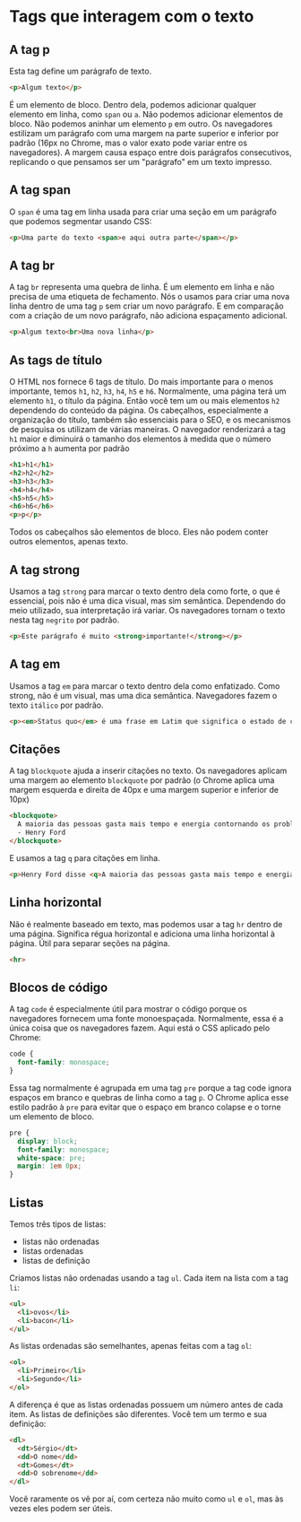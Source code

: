 # Tags que interagem com o texto

## A tag p

Esta tag define um parágrafo de texto.

```html
<p>Algum texto</p>
```

É um elemento de bloco.
Dentro dela, podemos adicionar qualquer elemento em linha, como `span` ou `a`. Não podemos adicionar elementos de bloco.
Não podemos aninhar um elemento `p` em outro.
Os navegadores estilizam um parágrafo com uma margem na parte superior e inferior por padrão (16px no Chrome, mas o valor exato pode variar entre os navegadores). A margem causa espaço entre dois parágrafos consecutivos, replicando o que pensamos ser um "parágrafo" em um texto impresso.

## A tag span

O `span` é uma tag em linha usada para criar uma seção em um parágrafo que podemos segmentar usando CSS:

```html
<p>Uma parte do texto <span>e aqui outra parte</span></p>
```

## A tag br

A tag `br` representa uma quebra de linha. É um elemento em linha e não
precisa de uma etiqueta de fechamento.
Nós o usamos para criar uma nova linha dentro de uma tag `p` sem criar um novo parágrafo. E em comparação com a criação de um novo parágrafo, não adiciona espaçamento adicional.

```html
<p>Algum texto<br>Uma nova linha</p>
```

## As tags de título

O HTML nos fornece 6 tags de título. Do mais importante para o menos importante, temos `h1`, `h2`, `h3`, `h4`, `h5` e `h6`.
Normalmente, uma página terá um elemento `h1`, o título da página. Então você tem um ou mais elementos `h2` dependendo do conteúdo da página.
Os cabeçalhos, especialmente a organização do título, também são essenciais para o SEO, e os mecanismos de pesquisa os utilizam de várias maneiras.
O navegador renderizará a tag `h1` maior e diminuirá o tamanho dos elementos à medida que o número próximo a `h` aumenta por padrão

```html
<h1>h1</h1>
<h2>h2</h2>
<h3>h3</h3>
<h4>h4</h4>
<h5>h5</h5>
<h6>h6</h6>
<p>p</p>
```

Todos os cabeçalhos são elementos de bloco. Eles não podem conter outros elementos, apenas texto.

## A tag strong

Usamos a tag `strong` para marcar o texto dentro dela como forte, o que é essencial, pois não é uma dica visual, mas sim semântica. Dependendo do meio utilizado, sua interpretação irá variar.
Os navegadores tornam o texto nesta tag `negrito` por padrão.

```html
<p>Este parágrafo é muito <strong>importante!</strong></p>
```

## A tag em

Usamos a tag `em` para marcar o texto dentro dela como enfatizado. Como strong, não é um visual, mas uma dica semântica. Navegadores fazem o texto `itálico` por padrão.

```html
<p><em>Status quo</em> é uma frase em Latim que significa o estado de coisas existente</p>
```

## Citações

A tag `blockquote` ajuda a inserir citações no texto.
Os navegadores aplicam uma margem ao elemento `blockquote` por padrão (o Chrome aplica uma margem esquerda e direita de 40px e uma margem superior e inferior de 10px)

```html
<blockquote>
  A maioria das pessoas gasta mais tempo e energia contornando os problemas do que tentando resolvê-los.<br>
  - Henry Ford
</blockquote>
```

E usamos a tag `q` para citações em linha.

```html
<p>Henry Ford disse <q>A maioria das pessoas gasta mais tempo e energia contornando problemas do que tentando resolvê-los.</q> no século 20</p>
```

## Linha horizontal

Não é realmente baseado em texto, mas podemos usar a tag `hr` dentro de uma página. Significa régua horizontal e adiciona uma linha horizontal à página.
Útil para separar seções na página.

```html
<hr>
```

## Blocos de código

A tag `code` é especialmente útil para mostrar o código porque os navegadores fornecem uma fonte monoespaçada.
Normalmente, essa é a única coisa que os navegadores fazem. Aqui está o CSS aplicado pelo Chrome:

```css
code {
  font-family: monospace;
}
```

Essa tag normalmente é agrupada em uma tag `pre` porque a tag code ignora espaços em branco e quebras de linha como a tag `p`.
O Chrome aplica esse estilo padrão à `pre` para evitar que o espaço em branco colapse e o torne um elemento de bloco.

```css
pre {
  display: block;
  font-family: monospace;
  white-space: pre;
  margin: 1em 0px;
}
```

## Listas

Temos três tipos de listas:

- listas não ordenadas
- listas ordenadas
- listas de definição

Criamos listas não ordenadas usando a tag `ul`. Cada item na lista com a tag `li`:

```html
<ul>
  <li>ovos</li>
  <li>bacon</li>
</ul>
```

As listas ordenadas são semelhantes, apenas feitas com a tag `ol`:

```html
<ol>
  <li>Primeiro</li>
  <li>Segundo</li>
</ol>
```

A diferença é que as listas ordenadas possuem um número antes de cada item.
As listas de definições são diferentes. Você tem um termo e sua definição:

```html
<dl>
  <dt>Sérgio</dt>
  <dd>O nome</dd>
  <dt>Gomes</dt>
  <dd>O sobrenome</dd>
</dl>
```

Você raramente os vê por aí, com certeza não muito como `ul` e `ol`, mas às vezes eles podem ser úteis.
